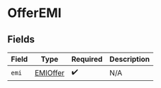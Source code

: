 # OfferEMI


## Fields

| Field                                       | Type                                        | Required                                    | Description                                 |
| ------------------------------------------- | ------------------------------------------- | ------------------------------------------- | ------------------------------------------- |
| `emi`                                       | [EMIOffer](../../models/shared/EMIOffer.md) | :heavy_check_mark:                          | N/A                                         |